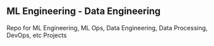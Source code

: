 ML Engineering - Data Engineering 
-----------------------------------------------

Repo for ML Engineering, ML Ops, Data Engineering, Data Processing, DevOps, etc Projects



